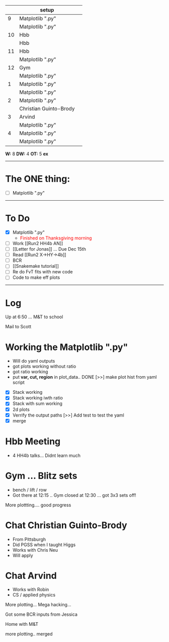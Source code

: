 
|     | setup                  |     |
| --- | ---------------------- | --- |
| 9   | Matplotlib ".py"       |     |
|     | Matplotlib ".py"       |     |
| 10  | Hbb                    |     |
|     | Hbb                    |     |
| 11  | Hbb                    |     |
|     | Matplotlib ".py"       |     |
| 12  | Gym                    |     |
|     | Matplotlib ".py"       |     |
| 1   | Matplotlib ".py"       |     |
|     | Matplotlib ".py"       |     |
| 2   | Matplotlib ".py"       |     |
|     | Christian Guinto-Brody |     |
| 3   | Arvind                 |     |
|     | Matplotlib ".py"       |     |
| 4   | Matplotlib ".py"       |     |
|     | Matplotlib ".py"       |     |

**W:** 8 
**DW:** 4
**OT:** 5
**ex** 

---
# The ONE thing: 
- [ ] Matplotlib ".py"

---
# To Do

- [x] Matplotlib ".py"
	- <font color=red> Finished on Thanksgiving morning </font>
- [ ] Work [[Run2 HH4b AN]]
- [ ] [[Letter for Jonas]] ... Due Dec 15th
- [ ]   Read [[Run2 X->HY->4b]]
- [ ] BCR
- [ ] [[Snakemake tutorial]] 
- [ ] Re do FvT fits with new code
- [ ] Code to make eff plots 

---

# Log

Up at 6:50 ... M&T to school

Mail to Scott


# Working the Matplotlib ".py"
- Will do yaml outputs
- got plots working without ratio
- got ratio working
- put **var, cut, region** in plot_data.. DONE
 [>>]  make plot hist from yaml script
- [x] Stack working
- [x] Stack working iwth ratio
- [x] Stack with sum working
- [x] 2d plots
- [x] Verrify the output paths
 [>>] Add test to test the yaml 
- [x] merge

# Hbb Meeting
- 4 HH4b talks... Didnt learn much


# Gym ... Blitz sets
- bench / lift / row
- Got there at 12:15 .. Gym closed at 12:30 ... got 3x3 sets off! 


More plottting.... good progress

# Chat Christian Guinto-Brody
- From Pittsburgh
- Did PGSS when I taught Higgs 
- Works with Chris Neu
- Will apply

# Chat Arvind
- Works with Robin
- CS / applied physics 

More plotting... Mega hacking...

Got some BCR inputs from Jessica

Home with M&T

more plotting.. merged 

